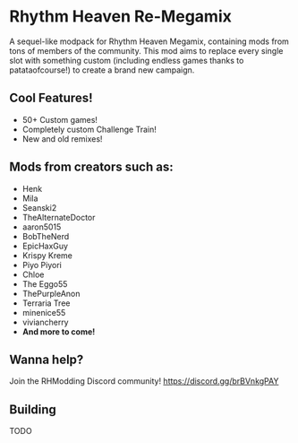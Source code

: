 # Rhythm Heaven Re-Megamix
A sequel-like modpack for Rhythm Heaven Megamix, containing mods from tons of members of the community. This mod aims to replace every single slot with something custom (including endless games thanks to patataofcourse!) to create a brand new campaign. 

## Cool Features!
- 50+ Custom games!
- Completely custom Challenge Train!
- New and old remixes!

## Mods from creators such as:
- Henk
- Mila
- Seanski2
- TheAlternateDoctor
- aaron5015
- BobTheNerd
- EpicHaxGuy
- Krispy Kreme
- Piyo Piyori
- Chloe
- The Eggo55
- ThePurpleAnon
- Terraria Tree
- minenice55
- viviancherry
- **And more to come!**

## Wanna help?
Join the RHModding Discord community!
https://discord.gg/brBVnkgPAY

## Building
TODO
